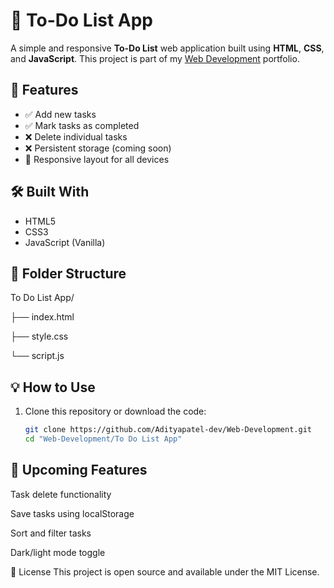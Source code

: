 # 📝 To-Do List App

A simple and responsive **To-Do List** web application built using **HTML**, **CSS**, and **JavaScript**. This project is part of my [Web Development](https://github.com/Adityapatel-dev/Web-Development) portfolio.

## 🚀 Features

- ✅ Add new tasks
- ✅ Mark tasks as completed
- ❌ Delete individual tasks
- ❌ Persistent storage (coming soon)
- 📱 Responsive layout for all devices

## 🛠️ Built With

- HTML5
- CSS3
- JavaScript (Vanilla)

## 📁 Folder Structure

To Do List App/

├── index.html

├── style.css

└── script.js


## 💡 How to Use

1. Clone this repository or download the code:

   ```bash
   git clone https://github.com/Adityapatel-dev/Web-Development.git
   cd "Web-Development/To Do List App"

## 🔧 Upcoming Features
 Task delete functionality

 Save tasks using localStorage

 Sort and filter tasks

 Dark/light mode toggle

📜 License
This project is open source and available under the MIT License.
